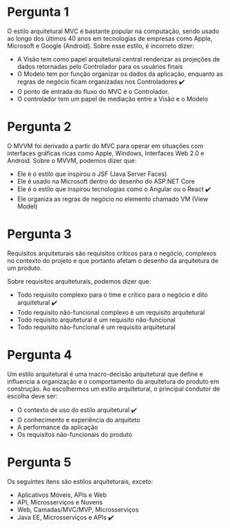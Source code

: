 # Pergunta 1
O estilo arquitetural MVC é bastante popular na computação, sendo usado ao longo dos últimos 40 anos em tecnologias de empresas como Apple, Microsoft e Google (Android). Sobre esse estilo, é incorreto dizer:

- A Visão tem como papel arquitetural central renderizar as projeções de dados retornadas pelo Controlador para os usuários finais
- O Modelo tem por função organizar os dados da aplicação, enquanto as regras de negócio ficam organizadas nos Controladores  :heavy_check_mark:
- O ponto de entrada do fluxo do MVC é o Controlador.
- O controlador tem um papel de mediação entre a Visão e o Modelo

# Pergunta 2
O MVVM foi derivado a partir do MVC para operar em situações com interfaces gráficas ricas como Apple, Windows, Interfaces Web 2.0 e Android. Sobre o MVVM, podemos dizer que:

- Ele é o estilo que inspirou o JSF (Java Server Faces)
- Ele é usado na Microsoft dentro do desenho do ASP.NET Core
- Ele é o estilo que inspirou tecnologias como o Angular ou o React  :heavy_check_mark:
- Ele organiza as regras de negócio no elemento chamado VM (View Model)

# Pergunta 3
Requisitos arquiteturais são requisitos críticos para o negócio, complexos no contexto do projeto e que portanto afetam o desenho da arquitetura de um produto.

Sobre requisitos arquiteturais, podemos dizer que:
 
- Todo requisito complexo para o time e crítico para o negócio é dito arquitetural :heavy_check_mark:
- Todo requisito não-funcional complexo é um requisito arquitetural
- Todo requisito arquitetural é um requisito não-funcional 
- Todo requisito não-funcional é um requisito arquitetural

# Pergunta 4
Um estilo arquitetural é uma macro-decisão arquitetural que define e influencia a organização e o comportamento da arquitetura do produto em construção.
Ao escolhermos um estilo arquitetural, o principal condutor de escolha deve ser:

- O contexto de uso do estilo arquitetural  :heavy_check_mark:
- O conhecimento e experiência do arquiteto
- A performance da aplicação
- Os requisitos não-funcionais do produto

# Pergunta 5
Os seguintes itens são estilos arquiteturais, exceto:

- Aplicativos Móveis, APIs e Web  
- API, Microsserviços e Nuvens
- Web, Camadas/MVC/MVP, Microsserviços
- Java EE, Microsserviços e APIs  :heavy_check_mark:

